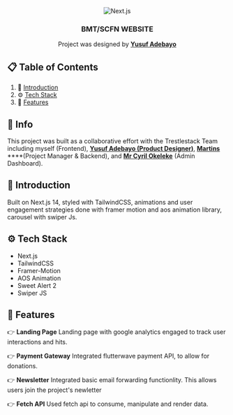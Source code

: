<div align="center">

  <div>
    <img src="https://img.shields.io/badge/-Next_JS_14-black?style=for-the-badge&logoColor=white&logo=nextdotjs&color=000000" alt="Next.js" />
  </div>

  <h3 align="center">BMT/SCFN WEBSITE</h3>

   <div align="center">
     Project was designed by <a href="https://www.linkedin.com/in/adebayoui/" target="_blank"><b>Yusuf Adebayo</b></a>
    </div>
</div>

## 📋 <a name="table">Table of Contents</a>

1. 🤖 [Introduction](#introduction)
2. ⚙️ [Tech Stack](#tech-stack)
3. 🔋 [Features](#features)

## 🚨 Info

This project was built as a collaborative effort with the Trestlestack Team including myself (Frontend), <a href="https://www.linkedin.com/in/adebayoui/" target="_blank"><b>Yusuf Adebayo (Product Designer)</b></a>, <a href="https://www.linkedin.com/in/martins-okwesi-3578091bb/" target="_blank"><b>Martins</b></a> ****(Project Manager & Backend), and <a href="https://www.linkedin.com/in/cyril-okeleke-38b6511b1/" target="_blank"><b>Mr Cyril Okeleke</b></a> (Admin Dashboard).

## <a name="introduction">🤖 Introduction</a>

Built on Next.js 14, styled with TailwindCSS, animations and user engagement strategies done with framer motion and aos animation library, carousel with swiper Js.

## <a name="tech-stack">⚙️ Tech Stack</a>

- Next.js
- TailwindCSS
- Framer-Motion
- AOS Animation
- Sweet Alert 2
- Swiper JS

## <a name="features">🔋 Features</a>

👉 **Landing Page** Landing page with google analytics engaged to track user interactions and hits.

👉 **Payment Gateway** Integrated flutterwave payment API, to allow for donations.

👉 **Newsletter** Integrated basic email forwarding functionlity. This allows users join the project's newletter

👉 **Fetch API** Used fetch api to consume, manipulate and render data.
